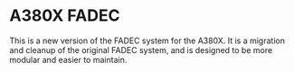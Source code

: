 # A380X FADEC

This is a new version of the FADEC system for the A380X.
It is a migration and cleanup of the original FADEC system,
and is designed to be more modular and easier to maintain.
